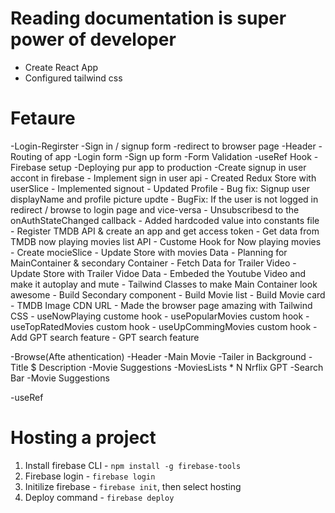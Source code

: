 # Reading documentation is super power of developer 


- Create React App
- Configured tailwind css 

# Fetaure
-Login-Regirster 
    -Sign in / signup form
    -redirect to browser page 
    -Header
    -Routing of app 
    -Login form
    -Sign up form
    -Form Validation
    -useRef Hook
    -Firebase setup
    -Deploying pur app to production 
    -Create signup in user accont in firebase 
    - Implement sign in user api 
    - Created Redux Store with userSlice 
    - Implemented signout 
    - Updated Profile 
    - Bug fix: Signup user displayName and profile picture updte 
    - BugFix: If the user is not logged in redirect / browse to login page and vice-versa 
    - Unsubscribesd to the onAuthStateChanged callback 
    - Added hardcoded value into constants file 
    - Register TMDB API & create an app and get access token
    - Get data from TMDB now playing movies list API 
    - Custome Hook for Now playing movies 
    - Create mocieSlice 
    - Update Store with movies Data 
    - Planning for MainContainer & secondary Container 
    - Fetch Data for Trailer Video 
    - Update Store with Trailer Vidoe Data 
    - Embeded the Youtube Video and make it autoplay and mute 
    - Tailwind Classes to make Main Container look awesome
    - Build Secondary component
    - Build Movie list 
    - Build Movie card
    - TMDB Image CDN URL 
    - Made the browser page amazing with Tailwind CSS
    - useNowPlaying custome hook
    - usePopularMovies custom hook 
    - useTopRatedMovies custom hook
    - useUpCommingMovies custom hook
    - Add GPT search feature 
    - GPT search feature 


-Browse(Afte athentication)
    -Header 
    -Main Movie 
        -Tailer in Background 
        -Title $ Description 
        -Movie Suggestions 
            -MoviesLists * N
Nrflix GPT 
    -Search Bar 
    -Movie Suggestions 

-useRef


# Hosting a project 
1. Install firebase CLI - `npm install -g firebase-tools`
2. Firebase login - `firebase login` 
3. Initilize firebase - `firebase init`, then select hosting 
4. Deploy command - `firebase deploy`  